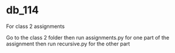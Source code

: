 # db_114
For class 2 assignments

Go to the class 2 folder
then run assignments.py for one part of the assignment
then run recursive.py for the other part
</br>
